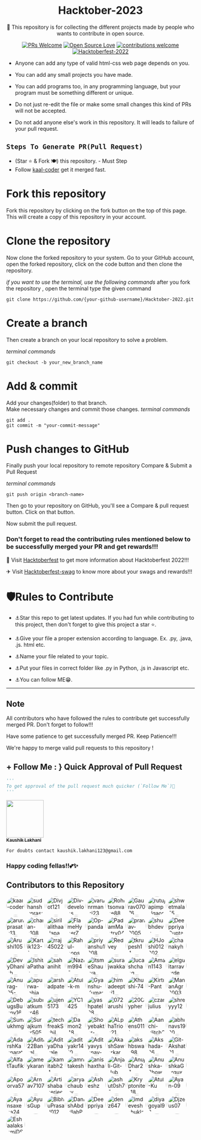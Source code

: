 <div align="center">
<h1> Hacktober-2023 </h1>
🚀 This repository is for collecting the different projects made by people who wants to contribute in open source.

<br/>



[![PRs Welcome](https://img.shields.io/badge/PRs-welcome-brightgreen.svg?style=flat&logo=github)](https://github.com/kaal-coder/HacktoberFest-For-All) 
[![Open Source Love](https://img.shields.io/badge/Open%20Source-%F0%9F%A4%8D-Green)](https://github.com/kaal-coder/HacktoberFest-For-All022)
[![contributions welcome](https://img.shields.io/static/v1.svg?label=Contributions&message=Welcome&color=0059b3)](https://github.com/kaal-coder/HacktoberFest-For-All)
[![Hacktoberfest-2022](https://img.shields.io/static/v1.svg?label=Hacktoberfest-2023&message=accepted&color=red)](https://github.com/kaal-coder/HacktoberFest-For-All)

</div>




- Anyone can add any type of valid html-css web page depends on you.

- You can add any small projects you have made.

- You can add programs too, in any programming language, but your program must be something different or unique.

- Do not just re-edit the file or make some small changes this kind of PRs will not be accepted.

- Do not add anyone else's work in this repository. It will leads to failure of your pull request.





##  `Steps To Generate PR(Pull Request)`

- (Star ⭐ & Fork 🍽️) this repository. - Must Step
- Follow [kaal-coder](https://www.github.com/kaal-coder) get it merged fast.
# Fork this repository

Fork this repository by clicking on the fork button on the top of this page. This will create a copy of this repository in your account.

# Clone the repository

Now clone the forked repository to your system. Go to your GitHub account, open the forked repository, click on the code button and then clone the repository.

*if you want to use the terminal, use the following commands*
after you fork the repository , open the terminal type the given command
```
git clone https://github.com/{your-github-username}/Hacktober-2022.git

```

# Create a branch

Then create a branch on your local repository to solve a problem.

*terminal commands*
```
git checkout -b your_new_branch_name

```


# Add & commit

Add your changes(folder) to that branch. <br/>
Make necessary changes and commit those changes. 
*terminal commands*
```
git add .
git commit -m "your-commit-message"

```

# Push changes to GitHub

Finally push your local repository to remote repository
Compare & Submit a Pull Request

*terminal commands*
```
git push origin <branch-name>

```

Then go to your repository on GitHub, you'll see a Compare & pull request button. Click on that button.

Now submit the pull request.


### Don't forget to read the contributing rules mentioned below to be successfully merged your PR and get rewards!!!

🏹 Visit <a href="hacktoberfest.com" target="_blank">Hacktoberfest</a> to get more information about Hacktoberfest 2022!!!

✈ Visit <a href="https://hacktoberfest-swag.com" target="_blank">Hacktoberfest-swag</a> to know more about your swags and rewards!!!

# 🛡Rules to Contribute
- ⚓Star this repo to get latest updates.
  If you had fun while contributing to this project, then don't forget to give this project a star ⭐.

- ⚓Give your file a proper extension according to language. Ex. .py, .java, .js. html etc.
- ⚓Name your file related to your topic.
- ⚓Put your files in correct folder like .py in Python, .js in Javascript etc.
- ⚓You can follow ME😁.
-----------------------------------------




## Note
All contributors who have followed the rules to contribute get successfully merged PR. Don't forget to follow!!! 

Have some patience to get successfully merged PR. Keep Patience!!!

We're happy to merge valid pull requests to this repository !



## + Follow Me : } Quick Approval of Pull Request

```py
'''
To get approval of the pull request much quicker (`Follow Me`)🚀
'''
```
<a align="center" href="https://www.linkedin.com/in/kaushik-lakhani-08012001/"><kbd><img src="https://avatars.githubusercontent.com/u/85815858?v=4" width="100px;" alt=""/></kbd><br /><sub><b>Kaushik Lakhani</b></sub></a><br />

`For doubts contact kaushik.lakhani123@gmail.com`
### Happy coding fellas!!💕✨
## Contributors to this Repository

<a href="https://github.com/kaal-coder" target="_blank"><img src="https://avatars.githubusercontent.com/u/85815858?v=4" alt="kaal-coder" style="border-radius: 50%; width: 50px; height: 50px;"></a>
<a href="https://github.com/sudhanshuprasad" target="_blank"><img src="https://avatars.githubusercontent.com/u/27906737?v=4" alt="sudhanshuprasad" style="border-radius: 50%; width: 50px; height: 50px;"></a>
<a href="https://github.com/Divjot121" target="_blank"><img src="https://avatars.githubusercontent.com/u/88025671?v=4" alt="Divjot121" style="border-radius: 50%; width: 50px; height: 50px;"></a>
<a href="https://github.com/Div-develops" target="_blank"><img src="https://avatars.githubusercontent.com/u/75534560?v=4" alt="Div-develops" style="border-radius: 50%; width: 50px; height: 50px;"></a>
<a href="https://github.com/varunrmantri23" target="_blank"><img src="https://avatars.githubusercontent.com/u/39723815?v=4" alt="varunrmantri23" style="border-radius: 50%; width: 50px; height: 50px;"></a>
<a href="https://github.com/Rohitsonvane88" target="_blank"><img src="https://avatars.githubusercontent.com/u/99544328?v=4" alt="Rohitsonvane88" style="border-radius: 50%; width: 50px; height: 50px;"></a>
<a href="https://github.com/Gaurav07076" target="_blank"><img src="https://avatars.githubusercontent.com/u/103797867?v=4" alt="Gaurav07076" style="border-radius: 50%; width: 50px; height: 50px;"></a>
<a href="https://github.com/rutujapimpalgaonkar" target="_blank"><img src="https://avatars.githubusercontent.com/u/89966183?v=4" alt="rutujapimpalgaonkar" style="border-radius: 50%; width: 50px; height: 50px;"></a>
<a href="https://github.com/shwetmala55" target="_blank"><img src="https://avatars.githubusercontent.com/u/99597479?v=4" alt="shwetmala55" style="border-radius: 50%; width: 50px; height: 50px;"></a>
<a href="https://github.com/arunprasath13" target="_blank"><img src="https://avatars.githubusercontent.com/u/75729075?v=4" alt="arunprasath13" style="border-radius: 50%; width: 50px; height: 50px;"></a>
<a href="https://github.com/charan-s108" target="_blank"><img src="https://avatars.githubusercontent.com/u/80945922?v=4" alt="charan-s108" style="border-radius: 50%; width: 50px; height: 50px;"></a>
<a href="https://github.com/sirilalithaadapa" target="_blank"><img src="https://avatars.githubusercontent.com/u/70501362?v=4" alt="sirilalithaadapa" style="border-radius: 50%; width: 50px; height: 50px;"></a>
<a href="https://github.com/FlameHyperZ" target="_blank"><img src="https://avatars.githubusercontent.com/u/72189287?v=4" alt="FlameHyperZ" style="border-radius: 50%; width: 50px; height: 50px;"></a>
<a href="https://github.com/Op-panda" target="_blank"><img src="https://avatars.githubusercontent.com/u/76877421?v=4" alt="Op-panda" style="border-radius: 50%; width: 50px; height: 50px;"></a>
<a href="https://github.com/PadamMantry04" target="_blank"><img src="https://avatars.githubusercontent.com/u/96128956?v=4" alt="PadamMantry04" style="border-radius: 50%; width: 50px; height: 50px;"></a>
<a href="https://github.com/pranav-3005" target="_blank"><img src="https://avatars.githubusercontent.com/u/113624768?v=4" alt="pranav-3005" style="border-radius: 50%; width: 50px; height: 50px;"></a>
<a href="https://github.com/shubhdevv" target="_blank"><img src="https://avatars.githubusercontent.com/u/97142798?v=4" alt="shubhdevv" style="border-radius: 50%; width: 50px; height: 50px;"></a>
<a href="https://github.com/DeeppriyaGupta" target="_blank"><img src="https://avatars.githubusercontent.com/u/113301249?v=4" alt="DeeppriyaGupta" style="border-radius: 50%; width: 50px; height: 50px;"></a>
<a href="https://github.com/Arushi105" target="_blank"><img src="https://avatars.githubusercontent.com/u/80026640?v=4" alt="Arushi105" style="border-radius: 50%; width: 50px; height: 50px;"></a>
<a href="https://github.com/Kartik123-1" target="_blank"><img src="https://avatars.githubusercontent.com/u/84027525?v=4" alt="Kartik123-1" style="border-radius: 50%; width: 50px; height: 50px;"></a>
<a href="https://github.com/rraj45022" target="_blank"><img src="https://avatars.githubusercontent.com/u/91190831?v=4" alt="rraj45022" style="border-radius: 50%; width: 50px; height: 50px;"></a>
<a href="https://github.com/Rahul-oops" target="_blank"><img src="https://avatars.githubusercontent.com/u/64059609?v=4" alt="Rahul-oops" style="border-radius: 50%; width: 50px; height: 50px;"></a>
<a href="https://github.com/priyanshu1208" target="_blank"><img src="https://avatars.githubusercontent.com/u/97425964?v=4" alt="priyanshu1208" style="border-radius: 50%; width: 50px; height: 50px;"></a>
<a href="https://github.com/Redvey" target="_blank"><img src="https://avatars.githubusercontent.com/u/128305006?v=4" alt="Redvey" style="border-radius: 50%; width: 50px; height: 50px;"></a>
<a href="https://github.com/tkrupesh14" target="_blank"><img src="https://avatars.githubusercontent.com/u/76093323?v=4" alt="tkrupesh14" style="border-radius: 50%; width: 50px; height: 50px;"></a>
<a href="https://github.com/HJoshi012802" target="_blank"><img src="https://avatars.githubusercontent.com/u/106693465?v=4" alt="HJoshi012802" style="border-radius: 50%; width: 50px; height: 50px;"></a>
<a href="https://github.com/chanakyha" target="_blank"><img src="https://avatars.githubusercontent.com/u/66877639?v=4" alt="chanakyha" style="border-radius: 50%; width: 50px; height: 50px;"></a>
<a href="https://github.com/DevyDhanish" target="_blank"><img src="https://avatars.githubusercontent.com/u/105561827?v=4" alt="DevyDhanish" style="border-radius: 50%; width: 50px; height: 50px;"></a>
<a href="https://github.com/IshitaPathak" target="_blank"><img src="https://avatars.githubusercontent.com/u/75848598?v=4" alt="IshitaPathak" style="border-radius: 50%; width: 50px; height: 50px;"></a>
<a href="https://github.com/sahanihit" target="_blank"><img src="https://avatars.githubusercontent.com/u/47920088?v=4" alt="sahanihit" style="border-radius: 50%; width: 50px; height: 50px;"></a>
<a href="https://github.com/Nazim9945" target="_blank"><img src="https://avatars.githubusercontent.com/u/127049743?v=4" alt="Nazim9945" style="border-radius: 50%; width: 50px; height: 50px;"></a>
<a href="https://github.com/itsmeShaurya" target="_blank"><img src="https://avatars.githubusercontent.com/u/96973160?v=4" alt="itsmeShaurya" style="border-radius: 50%; width: 50px; height: 50px;"></a>
<a href="https://github.com/surajwakka" target="_blank"><img src="https://avatars.githubusercontent.com/u/58338343?v=4" alt="surajwakka" style="border-radius: 50%; width: 50px; height: 50px;"></a>
<a href="https://github.com/lucashchang" target="_blank"><img src="https://avatars.githubusercontent.com/u/146160465?v=4" alt="lucashchang" style="border-radius: 50%; width: 50px; height: 50px;"></a>
<a href="https://github.com/Aman1143" target="_blank"><img src="https://avatars.githubusercontent.com/u/100416012?v=4" alt="Aman1143" style="border-radius: 50%; width: 50px; height: 50px;"></a>
<a href="https://github.com/elguitarraverde" target="_blank"><img src="https://avatars.githubusercontent.com/u/2836337?v=4" alt="elguitarraverde" style="border-radius: 50%; width: 50px; height: 50px;"></a>
<a href="https://github.com/Anurag-05-prog" target="_blank"><img src="https://avatars.githubusercontent.com/u/88226411?v=4" alt="Anurag-05-prog" style="border-radius: 50%; width: 50px; height: 50px;"></a>
<a href="https://github.com/apurwa-lohia" target="_blank"><img src="https://avatars.githubusercontent.com/u/74809495?v=4" alt="apurwa-lohia" style="border-radius: 50%; width: 50px; height: 50px;"></a>
<a href="https://github.com/arshadpatel" target="_blank"><img src="https://avatars.githubusercontent.com/u/93783536?v=4" alt="arshadpatel" style="border-radius: 50%; width: 50px; height: 50px;"></a>
<a href="https://github.com/Atul-k-m" target="_blank"><img src="https://avatars.githubusercontent.com/u/135580429?v=4" alt="Atul-k-m" style="border-radius: 50%; width: 50px; height: 50px;"></a>
<a href="https://github.com/Gyanshu-Kumar" target="_blank"><img src="https://avatars.githubusercontent.com/u/119155250?v=4" alt="Gyanshu-Kumar" style="border-radius: 50%; width: 50px; height: 50px;"></a>
<a href="https://github.com/himadeepthi1" target="_blank"><img src="https://avatars.githubusercontent.com/u/133694562?v=4" alt="himadeepthi1" style="border-radius: 50%; width: 50px; height: 50px;"></a>
<a href="https://github.com/Khushi-74" target="_blank"><img src="https://avatars.githubusercontent.com/u/118386335?v=4" alt="Khushi-74" style="border-radius: 50%; width: 50px; height: 50px;"></a>
<a href="https://github.com/Kirti-Pant" target="_blank"><img src="https://avatars.githubusercontent.com/u/116485012?v=4" alt="Kirti-Pant" style="border-radius: 50%; width: 50px; height: 50px;"></a>
<a href="https://github.com/MananAgr2003" target="_blank"><img src="https://avatars.githubusercontent.com/u/92633110?v=4" alt="MananAgr2003" style="border-radius: 50%; width: 50px; height: 50px;"></a>
<a href="https://github.com/DebugsBunny1648" target="_blank"><img src="https://avatars.githubusercontent.com/u/102528343?v=4" alt="DebugsBunny1648" style="border-radius: 50%; width: 50px; height: 50px;"></a>
<a href="https://github.com/subratkumar46" target="_blank"><img src="https://avatars.githubusercontent.com/u/100276349?v=4" alt="subratkumar46" style="border-radius: 50%; width: 50px; height: 50px;"></a>
<a href="https://github.com/ujen5173" target="_blank"><img src="https://avatars.githubusercontent.com/u/115857092?v=4" alt="ujen5173" style="border-radius: 50%; width: 50px; height: 50px;"></a>
<a href="https://github.com/YC1425" target="_blank"><img src="https://avatars.githubusercontent.com/u/85687327?v=4" alt="YC1425" style="border-radius: 50%; width: 50px; height: 50px;"></a>
<a href="https://github.com/yashpatel08" target="_blank"><img src="https://avatars.githubusercontent.com/u/94280370?v=4" alt="yashpatel08" style="border-radius: 50%; width: 50px; height: 50px;"></a>
<a href="https://github.com/072arushi" target="_blank"><img src="https://avatars.githubusercontent.com/u/87575658?v=4" alt="072arushi" style="border-radius: 50%; width: 50px; height: 50px;"></a>
<a href="https://github.com/20Cypher" target="_blank"><img src="https://avatars.githubusercontent.com/u/69383002?v=4" alt="20Cypher" style="border-radius: 50%; width: 50px; height: 50px;"></a>
<a href="https://github.com/czarjulius" target="_blank"><img src="https://avatars.githubusercontent.com/u/23107014?v=4" alt="czarjulius" style="border-radius: 50%; width: 50px; height: 50px;"></a>
<a href="https://github.com/shreyyy12" target="_blank"><img src="https://avatars.githubusercontent.com/u/138242158?v=4" alt="shreyyy12" style="border-radius: 50%; width: 50px; height: 50px;"></a>
<a href="https://github.com/Sumukhmg" target="_blank"><img src="https://avatars.githubusercontent.com/u/83581264?v=4" alt="Sumukhmg" style="border-radius: 50%; width: 50px; height: 50px;"></a>
<a href="https://github.com/Surajkumar5050" target="_blank"><img src="https://avatars.githubusercontent.com/u/120784939?v=4" alt="Surajkumar5050" style="border-radius: 50%; width: 50px; height: 50px;"></a>
<a href="https://github.com/techfreakSahil" target="_blank"><img src="https://avatars.githubusercontent.com/u/116283802?v=4" alt="techfreakSahil" style="border-radius: 50%; width: 50px; height: 50px;"></a>
<a href="https://github.com/Damon248" target="_blank"><img src="https://avatars.githubusercontent.com/u/91674984?v=4" alt="Damon248" style="border-radius: 50%; width: 50px; height: 50px;"></a>
<a href="https://github.com/Shoyebaktar-shirol" target="_blank"><img src="https://avatars.githubusercontent.com/u/113618917?v=4" alt="Shoyebaktar-shirol" style="border-radius: 50%; width: 50px; height: 50px;"></a>
<a href="https://github.com/ALphaTrion21" target="_blank"><img src="https://avatars.githubusercontent.com/u/144452060?v=4" alt="ALphaTrion21" style="border-radius: 50%; width: 50px; height: 50px;"></a>
<a href="https://github.com/Athens0111" target="_blank"><img src="https://avatars.githubusercontent.com/u/119130012?v=4" alt="Athens0111" style="border-radius: 50%; width: 50px; height: 50px;"></a>
<a href="https://github.com/Aanchi-glitch2744" target="_blank"><img src="https://avatars.githubusercontent.com/u/63657840?v=4" alt="Aanchi-glitch2744" style="border-radius: 50%; width: 50px; height: 50px;"></a>
<a href="https://github.com/abhinavs1920" target="_blank"><img src="https://avatars.githubusercontent.com/u/113504774?v=4" alt="abhinavs1920" style="border-radius: 50%; width: 50px; height: 50px;"></a>
<a href="https://github.com/AdarshKannarath" target="_blank"><img src="https://avatars.githubusercontent.com/u/100022179?v=4" alt="AdarshKannarath" style="border-radius: 50%; width: 50px; height: 50px;"></a>
<a href="https://github.com/Aditi22Bansal" target="_blank"><img src="https://avatars.githubusercontent.com/u/142652964?v=4" alt="Aditi22Bansal" style="border-radius: 50%; width: 50px; height: 50px;"></a>
<a href="https://github.com/AdityaDhavale" target="_blank"><img src="https://avatars.githubusercontent.com/u/108582762?v=4" alt="AdityaDhavale" style="border-radius: 50%; width: 50px; height: 50px;"></a>
<a href="https://github.com/adityakr1410" target="_blank"><img src="https://avatars.githubusercontent.com/u/92170363?v=4" alt="adityakr1410" style="border-radius: 50%; width: 50px; height: 50px;"></a>
<a href="https://github.com/Adityavyshnav-2001" target="_blank"><img src="https://avatars.githubusercontent.com/u/148896965?v=4" alt="Adityavyshnav-2001" style="border-radius: 50%; width: 50px; height: 50px;"></a>
<a href="https://github.com/AkashSawarkar" target="_blank"><img src="https://avatars.githubusercontent.com/u/38210650?v=4" alt="AkashSawarkar" style="border-radius: 50%; width: 50px; height: 50px;"></a>
<a href="https://github.com/akshbswas98" target="_blank"><img src="https://avatars.githubusercontent.com/u/64808720?v=4" alt="akshbswas98" style="border-radius: 50%; width: 50px; height: 50px;"></a>
<a href="https://github.com/Akshada-26" target="_blank"><img src="https://avatars.githubusercontent.com/u/130067077?v=4" alt="Akshada-26" style="border-radius: 50%; width: 50px; height: 50px;"></a>
<a href="https://github.com/Git-Akshat01" target="_blank"><img src="https://avatars.githubusercontent.com/u/100118854?v=4" alt="Git-Akshat01" style="border-radius: 50%; width: 50px; height: 50px;"></a>
<a href="https://github.com/AlfatTaufik" target="_blank"><img src="https://avatars.githubusercontent.com/u/145849640?v=4" alt="AlfatTaufik" style="border-radius: 50%; width: 50px; height: 50px;"></a>
<a href="https://github.com/ameykaran" target="_blank"><img src="https://avatars.githubusercontent.com/u/44658273?v=4" alt="ameykaran" style="border-radius: 50%; width: 50px; height: 50px;"></a>
<a href="https://github.com/kamitabh24" target="_blank"><img src="https://avatars.githubusercontent.com/u/68918540?v=4" alt="kamitabh24" style="border-radius: 50%; width: 50px; height: 50px;"></a>
<a href="https://github.com/amritakesh" target="_blank"><img src="https://avatars.githubusercontent.com/u/74363370?v=4" alt="amritakesh" style="border-radius: 50%; width: 50px; height: 50px;"></a>
<a href="https://github.com/anishaxtha" target="_blank"><img src="https://avatars.githubusercontent.com/u/98213145?v=4" alt="anishaxtha" style="border-radius: 50%; width: 50px; height: 50px;"></a>
<a href="https://github.com/Anjali-Git-Hub" target="_blank"><img src="https://avatars.githubusercontent.com/u/122084921?v=4" alt="Anjali-Git-Hub" style="border-radius: 50%; width: 50px; height: 50px;"></a>
<a href="https://github.com/AnujDhar27" target="_blank"><img src="https://avatars.githubusercontent.com/u/90615759?v=4" alt="AnujDhar27" style="border-radius: 50%; width: 50px; height: 50px;"></a>
<a href="https://github.com/Anushka-Bhowmick" target="_blank"><img src="https://avatars.githubusercontent.com/u/76967222?v=4" alt="Anushka-Bhowmick" style="border-radius: 50%; width: 50px; height: 50px;"></a>
<a href="https://github.com/AnushkaGargux" target="_blank"><img src="https://avatars.githubusercontent.com/u/133752308?v=4" alt="AnushkaGargux" style="border-radius: 50%; width: 50px; height: 50px;"></a>
<a href="https://github.com/Apoorva57" target="_blank"><img src="https://avatars.githubusercontent.com/u/97695341?v=4" alt="Apoorva57" style="border-radius: 50%; width: 50px; height: 50px;"></a>
<a href="https://github.com/Arnav7107" target="_blank"><img src="https://avatars.githubusercontent.com/u/109273538?v=4" alt="Arnav7107" style="border-radius: 50%; width: 50px; height: 50px;"></a>
<a href="https://github.com/Artishabanerjee" target="_blank"><img src="https://avatars.githubusercontent.com/u/148313876?v=4" alt="Artishabanerjee" style="border-radius: 50%; width: 50px; height: 50px;"></a>
<a href="https://github.com/aryachaubey" target="_blank"><img src="https://avatars.githubusercontent.com/u/122636800?v=4" alt="aryachaubey" style="border-radius: 50%; width: 50px; height: 50px;"></a>
<a href="https://github.com/Asheshz" target="_blank"><img src="https://avatars.githubusercontent.com/u/72907212?v=4" alt="Asheshz" style="border-radius: 50%; width: 50px; height: 50px;"></a>
<a href="https://github.com/ashut0sh75" target="_blank"><img src="https://avatars.githubusercontent.com/u/116083957?v=4" alt="ashut0sh75" style="border-radius: 50%; width: 50px; height: 50px;"></a>
<a href="https://github.com/Kryptonite-18" target="_blank"><img src="https://avatars.githubusercontent.com/u/123245981?v=4" alt="Kryptonite-18" style="border-radius: 50%; width: 50px; height: 50px;"></a>
<a href="https://github.com/Atul-Ku" target="_blank"><img src="https://avatars.githubusercontent.com/u/97392523?v=4" alt="Atul-Ku" style="border-radius: 50%; width: 50px; height: 50px;"></a>
<a href="https://github.com/Ayan-09" target="_blank"><img src="https://avatars.githubusercontent.com/u/97899070?v=4" alt="Ayan-09" style="border-radius: 50%; width: 50px; height: 50px;"></a>
<a href="https://github.com/Ayansaxena24" target="_blank"><img src="https://avatars.githubusercontent.com/u/84512148?v=4" alt="Ayansaxena24" style="border-radius: 50%; width: 50px; height: 50px;"></a>
<a href="https://github.com/AyusGup" target="_blank"><img src="https://avatars.githubusercontent.com/u/127961367?v=4" alt="AyusGup" style="border-radius: 50%; width: 50px; height: 50px;"></a>
<a href="https://github.com/BibhuPrasad012" target="_blank"><img src="https://avatars.githubusercontent.com/u/118124635?v=4" alt="BibhuPrasad012" style="border-radius: 50%; width: 50px; height: 50px;"></a>
<a href="https://github.com/DanishAbdullahPy" target="_blank"><img src="https://avatars.githubusercontent.com/u/86653046?v=4" alt="DanishAbdullahPy" style="border-radius: 50%; width: 50px; height: 50px;"></a>
<a href="https://github.com/Deeppriya" target="_blank"><img src="https://avatars.githubusercontent.com/u/86872589?v=4" alt="Deeppriya" style="border-radius: 50%; width: 50px; height: 50px;"></a>
<a href="https://github.com/denz647" target="_blank"><img src="https://avatars.githubusercontent.com/u/52597699?v=4" alt="denz647" style="border-radius: 50%; width: 50px; height: 50px;"></a>
<a href="https://github.com/imdeveshshukla" target="_blank"><img src="https://avatars.githubusercontent.com/u/93655594?v=4" alt="imdeveshshukla" style="border-radius: 50%; width: 50px; height: 50px;"></a>
<a href="https://github.com/diyagoyal98" target="_blank"><img src="https://avatars.githubusercontent.com/u/87846440?v=4" alt="diyagoyal98" style="border-radius: 50%; width: 50px; height: 50px;"></a>
<a href="https://github.com/Djzeus07" target="_blank"><img src="https://avatars.githubusercontent.com/u/43990574?v=4" alt="Djzeus07" style="border-radius: 50%; width: 50px; height: 50px;"></a>
<a href="https://github.com/EshaalakshmiDS" target="_blank"><img src="https://avatars.githubusercontent.com/u/97681609?v=4" alt="EshaalakshmiDS" style="border-radius: 50%; width: 50px; height: 50px;"></a>


